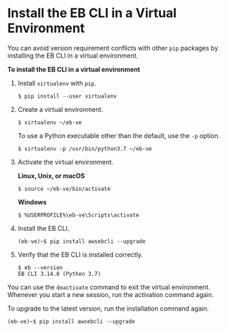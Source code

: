 # Install the EB CLI in a Virtual Environment<a name="eb-cli3-install-virtualenv"></a>

You can avoid version requirement conflicts with other `pip` packages by installing the EB CLI in a virtual environment\.

**To install the EB CLI in a virtual environment**

1. Install `virtualenv` with `pip`\.

   ```
   $ pip install --user virtualenv
   ```

1. Create a virtual environment\.

   ```
   $ virtualenv ~/eb-ve
   ```

   To use a Python executable other than the default, use the `-p` option\. 

   ```
   $ virtualenv -p /usr/bin/python3.7 ~/eb-ve
   ```

1. Activate the virtual environment\.

   **Linux, Unix, or macOS**

   ```
   $ source ~/eb-ve/bin/activate
   ```

   **Windows**

   ```
   $ %USERPROFILE%\eb-ve\Scripts\activate
   ```

1. Install the EB CLI\.

   ```
   (eb-ve)~$ pip install awsebcli --upgrade
   ```

1. Verify that the EB CLI is installed correctly\.

   ```
   $ eb --version
   EB CLI 3.14.8 (Python 3.7)
   ```

You can use the `deactivate` command to exit the virtual environment\. Whenever you start a new session, run the activation command again\.

To upgrade to the latest version, run the installation command again\.

```
(eb-ve)~$ pip install awsebcli --upgrade
```